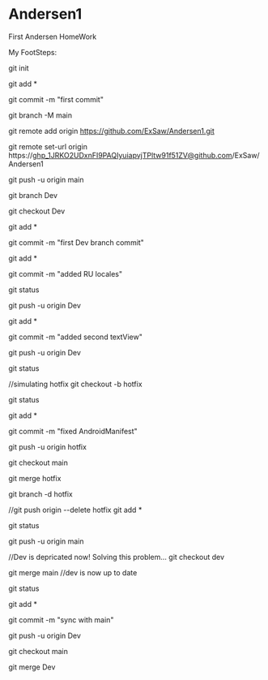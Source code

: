 # Andersen1
First Andersen HomeWork

My FootSteps:

git init

git add *

git commit -m "first commit"

git branch -M main

git remote add origin https://github.com/ExSaw/Andersen1.git

git remote set-url origin https://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@github.com/ExSaw/Andersen1

git push -u origin main

git branch Dev

git checkout Dev

git add *

git commit -m "first Dev branch commit"

git add *

git commit -m "added RU locales"

git status

git push -u origin Dev

git add *

git commit -m "added second textView"

git push -u origin Dev

git status

//simulating hotfix
git checkout -b hotfix

git status

git add *

git commit -m "fixed AndroidManifest"

git push -u origin hotfix

git checkout main

git merge hotfix

git branch -d hotfix

//git push origin --delete hotfix
git add *

git status

git push -u origin main

//Dev is depricated now! Solving this problem...
git checkout dev

git merge main //dev is now up to date

git status

git add *

git commit -m "sync with main"

git push -u origin Dev

git checkout main

git merge Dev
